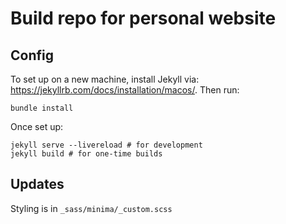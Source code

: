 # Build repo for personal website

## Config

To set up on a new machine, install Jekyll via: https://jekyllrb.com/docs/installation/macos/. Then run:

```cli
bundle install
```

Once set up:

```cli
jekyll serve --livereload # for development
jekyll build # for one-time builds
```

## Updates

Styling is in `_sass/minima/_custom.scss`
